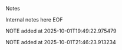 Notes

Internal notes here EOF

NOTE added at 2025-10-01T19:49:22.975479

NOTE added at 2025-10-01T21:46:23.913234
